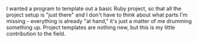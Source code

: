 I wanted a program to template out a basic Ruby project, so that all the
project setup is "just there" and I don't have to think about what parts I'm
missing - everything is already "at hand," it's just a matter of me drumming
something up. Project templates are nothing new, but this is my little
contribution to the field.
